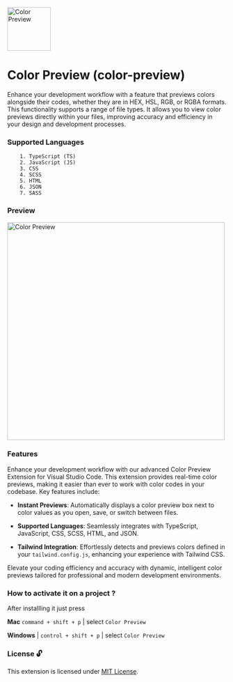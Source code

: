 <img src="https://raw.githubusercontent.com/roy-radhakanta/VsCode-color-preview/main/images/color-preview.png" alt="Color Preview" width="100" height="100" />

# Color Preview (color-preview)

Enhance your development workflow with a feature that previews colors alongside their codes, whether they are in HEX, HSL, RGB, or RGBA formats. This functionality supports a range of file types. It allows you to view color previews directly within your files, improving accuracy and efficiency in your design and development processes.

### Supported Languages
```
    1. TypeScript (TS)
    2. JavaScript (JS)
    3. CSS
    4. SCSS
    5. HTML
    6. JSON
    7. SASS
```

### Preview

<img src="https://raw.githubusercontent.com/roy-radhakanta/VsCode-color-preview/main/images/working-image-demo.png" alt="Color Preview" width="500" height="500" />

### Features

Enhance your development workflow with our advanced Color Preview Extension for Visual Studio Code. This extension provides real-time color previews, making it easier than ever to work with color codes in your codebase. Key features include:

- **Instant Previews**: Automatically displays a color preview box next to color values as you open, save, or switch between files.

- **Supported Languages**: Seamlessly integrates with TypeScript, JavaScript, CSS, SCSS, HTML, and JSON.

- **Tailwind Integration**: Effortlessly detects and previews colors defined in your `tailwind.config.js`, enhancing your experience with Tailwind CSS.

Elevate your coding efficiency and accuracy with dynamic, intelligent color previews tailored for professional and modern development environments.


### How to activate it on a project ?
After installling it just press 

<b>Mac</b>
    ```command + shift + p``` |
        select ```Color Preview```
        
<b>Windows</b> |
```control + shift + p``` |
    select ```Color Preview```

### License 🔓
This extension is licensed under [MIT License](https://github.com/roy-radhakanta/VsCode-color-preview/blob/main/LICENSE).